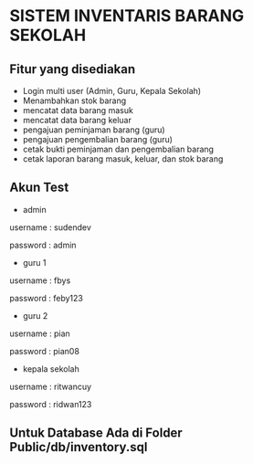 # SISTEM INVENTARIS BARANG SEKOLAH

## Fitur yang disediakan

- Login multi user (Admin, Guru, Kepala Sekolah)
- Menambahkan stok barang
- mencatat data barang masuk
- mencatat data barang keluar
- pengajuan peminjaman barang (guru)
- pengajuan pengembalian barang (guru)
- cetak bukti peminjaman dan pengembalian barang
- cetak laporan barang masuk, keluar, dan stok barang

## Akun Test

- admin

username : sudendev

password : admin

- guru 1

username : fbys

password : feby123

- guru 2

username : pian

password : pian08

- kepala sekolah

username : ritwancuy

password : ridwan123

## Untuk Database Ada di Folder Public/db/inventory.sql
